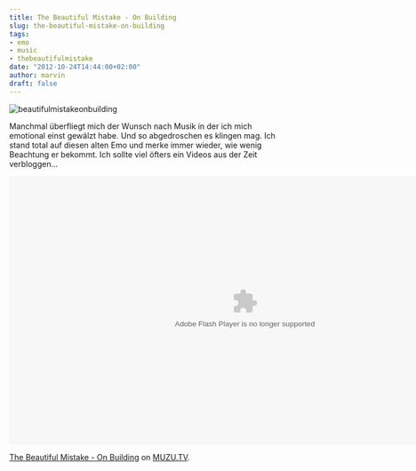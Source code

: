 ```yaml
---
title: The Beautiful Mistake - On Building
slug: the-beautiful-mistake-on-building
tags:
- emo
- music
- thebeautifulmistake
date: "2012-10-24T14:44:00+02:00"
author: marvin
draft: false
---
```

![beautifulmistakeonbuilding](/images/beautifulmistakeonbuilding.jpg)

Manchmal überfliegt mich der Wunsch nach Musik in der ich mich emotional
einst gewälzt habe. Und so abgedroschen es klingen mag. Ich stand total
auf diesen alten Emo und merke immer wieder, wie wenig Beachtung er
bekommt. Ich sollte viel öfters ein Videos aus der Zeit verbloggen...

<p>
<object width="848" height="483" id="muzuplayer-102366" classid="clsid:D27CDB6E-AE6D-11cf-96B8-444553540000">
<param name="movie" value="http://player.muzu.tv/player/getPlayer/a/102366/vidId=647059&amp;la=n"></param><param name="wmode" value="transparent"></param><param name="allowscriptaccess" value="always"></param><param name="allowfullscreen" value="true"></param>

<embed src="http://player.muzu.tv/player/getPlayer/a/102366/vidId=647059&amp;la=n" type="application/x-shockwave-flash" allowscriptaccess="always" wmode="transparent" allowfullscreen="true" width="848" height="483" name="muzuplayer-102366">
</embed>
</object>
  
[The Beautiful Mistake - On
Building](http://www.muzu.tv/thebeautifulmistake/on-building-music-video/647059/)
on [MUZU.TV](http://www.muzu.tv/).

</p>